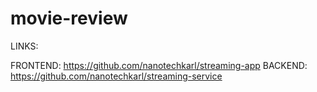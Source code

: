 # movie-review

LINKS:

FRONTEND: https://github.com/nanotechkarl/streaming-app
BACKEND: https://github.com/nanotechkarl/streaming-service
